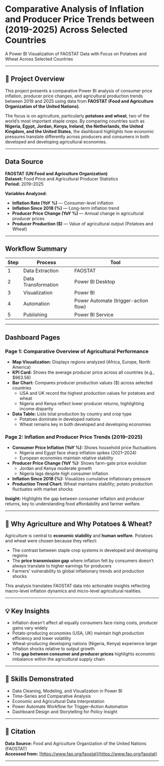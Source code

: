 # Comparative Analysis of Inflation and Producer Price Trends between (2019-2025) Across Selected Countries

A Power BI Visualization of FAOSTAT Data with Focus on Potatoes and Wheat Across Selected Countries

---

## 📘 Project Overview

This project presents a comparative Power BI analysis of consumer price inflation, producer price changes, and agricultural production trends between 2019 and 2025 using data from **FAOSTAT (Food and Agriculture Organization of the United Nations)**.

The focus is on agriculture, particularly **potatoes and wheat**, two of the world’s most important staple crops. By comparing countries such as **Nigeria, Egypt, Jordan, Kenya, Ireland, the Netherlands, the United Kingdom, and the United States**, the dashboard highlights how economic pressures translate differently across producers and consumers in both developed and developing agricultural economies.

---

## Data Source

**FAOSTAT (UN Food and Agriculture Organization)**  
**Dataset:** Food Price and Agricultural Producer Statistics  
**Period:** 2019–2025  

**Variables Analyzed:**
- **Inflation Rate (YoY %)** — Consumer-level inflation
- **Inflation Since 2018 (%)** — Long-term inflation trend
- **Producer Price Change (YoY %)** — Annual change in agricultural producer prices
- **Producer Production ($)** — Value of agricultural output (Potatoes and Wheat)

---

## Workflow Summary

| Step | Process | Tool |
|------|---------|------|
| 1 | Data Extraction | FAOSTAT |
| 2 | Data Transformation | Power BI Desktop |
| 3 | Visualization | Power BI |
| 4 | Automation | Power Automate (trigger-action flow) |
| 5 | Publishing | Power BI Service |

---

## Dashboard Pages




### **Page 1: Comparative Overview of Agricultural Performance**
- **Map Visualization:** Displays regions analyzed (Africa, Europe, North America)
- **KPI Card:** Shows the average producer price across all countries (e.g., $963.56)
- **Bar Chart:** Compares producer production values ($) across selected countries
  - USA and UK record the highest production values for potatoes and wheat
  - Nigeria and Kenya reflect lower producer returns, highlighting income disparity
- **Data Table:** Lists total production by country and crop type
  - Potatoes dominate in developed nations
  - Wheat remains key in both developed and developing economies







### **Page 2: Inflation and Producer Price Trends (2019–2025)**
- **Consumer Price Inflation (YoY %):** Shows household price fluctuations
  - Nigeria and Egypt face sharp inflation spikes (2021–2024)
  - European economies maintain relative stability
- **Producer Price Change (YoY %):** Shows farm-gate price evolution
  - Jordan and Kenya moderate growth
  - Nigeria lags despite high consumer inflation
- **Inflation Since 2018 (%):** Visualizes cumulative inflationary pressure
- **Production Trend Chart:** Wheat maintains stability; potato production fluctuates with market shocks



**Insight:** Highlights the gap between consumer inflation and producer returns, key to understanding food affordability and farmer welfare.

---

## 🌾 Why Agriculture  and Why Potatoes & Wheat?

Agriculture is central to **economic stability** and **human welfare**. Potatoes and wheat were chosen because they reflect:
- The contrast between staple crop systems in developed and developing regions
- The **price transmission gap**  where inflation felt by consumers doesn’t always translate to higher earnings for producers
- Farmers’ vulnerability to global inflationary trends and production shocks

This analysis translates FAOSTAT data into actionable insights reflecting macro-level inflation dynamics and micro-level agricultural realities.

---

## 💡 Key Insights

- Inflation doesn’t affect all equally consumers face rising costs, producer gains vary widely
- Potato-producing economies (USA, UK) maintain high production efficiency and lower volatility
- Wheat-producing developing nations (Nigeria, Kenya) experience larger inflation shocks relative to output growth
- The **gap between consumer and producer prices** highlights economic imbalance within the agricultural supply chain

---

## 🧠 Skills Demonstrated

- Data Cleaning, Modeling, and Visualization in Power BI  
- Time-Series and Comparative Analysis  
- Economic and Agricultural Data Interpretation  
- Power Automate Workflow for Trigger–Action Automation  
- Dashboard Design and Storytelling for Policy Insight  

---

## 🧾 Citation

**Data Source:** Food and Agriculture Organization of the United Nations (FAOSTAT)  
**Accessed from:** [https://www.fao.org/faostat](https://www.fao.org/faostat)

---

